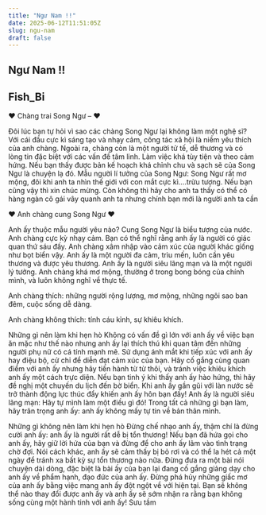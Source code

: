 ```yaml
---
title: "Ngư Nam !!"
date: 2025-06-12T11:51:05Z
slug: ngu-nam
draft: false
---
```


## Ngư Nam !!

## Fish_Bi

♥ Chàng trai Song Ngư – ♥
 
 
Đôi lúc bạn tự hỏi vì sao các chàng Song Ngư lại không làm một nghệ sĩ? Với cái đầu cực kì sáng tạo và nhạy cảm, công tác xã hội là niềm yêu thích của anh chàng. Ngoài ra, chàng còn là một người tử tế, dễ thương và có lòng tin đặc biệt với các vấn đề tâm linh.
Làm việc khá tùy tiện và theo cảm hứng. Nếu bạn thấy được bản kế hoạch khá chỉnh chu và sạch sẽ của Song Ngư là chuyện lạ đó.
Mẫu người lí tưởng của Song Ngư: Song Ngư rất mơ mộng, đôi khi anh ta nhìn thế giới với con mắt cực kì….trừu tượng. Nếu bạn cũng vậy thì xin chúc mừng. Còn không thì hãy cho anh ta thấy có thể có hàng ngàn cô gái vây quanh anh ta nhưng chính bạn mới là người anh ta cần
 
 
♥ Anh chàng cung Song Ngư ♥
 
 
Anh ấy thuộc mẫu người yêu nào?
Cung Song Ngư là biểu tượng của nước. Anh chàng cực kỳ nhạy cảm. Bạn có thể nghĩ rằng anh ấy là người có giác quan thứ sáu đấy. Anh chàng xâm nhập vào cảm xúc của người khác giống như bọt biển vậy. Anh ấy là một người đa cảm, trìu mến, luôn cần yêu thương và được yêu thương. Anh ấy là người siêu lãng mạn và là một người lý tưởng. Anh chàng khá mơ mộng, thường ở trong bong bóng của chính mình, và luôn không nghĩ về thực tế.
 
Anh chàng thích: những người rộng lượng, mơ mộng, những ngôi sao ban đêm, cuộc sống dễ dàng.
 
Anh chàng không thích: tính cáu kỉnh, sự khiêu khích.
 
Những gì nên làm khi hẹn hò
Không có vấn đề gì lớn với anh ấy về việc bạn ăn mặc như thế nào nhưng anh ấy lại thích thú khi quan tâm đến những người phụ nữ có cá tính mạnh mẽ. Sử dụng ánh mắt khi tiếp xúc với anh ấy hay điệu bộ, cử chỉ để diễn đạt cảm xúc của bạn. Hãy cố gắng cùng quan điểm với anh ấy nhưng hãy tiến hành từ từ thôi, và tránh việc khiêu khích anh ấy một cách trực diện. Nếu bạn tinh ý khi thấy anh ấy hào hứng, thì hãy đề nghị một chuyến du lịch đến bờ biển. Khi anh ấy gần gũi với làn nước sẽ trở thành động lực thúc đẩy khiến anh ấy hôn bạn đấy! Anh ấy là người siêu lãng mạn: Hãy tự mình làm một điều gì đó! Trong tất cả những gì bạn làm, hãy trân trọng anh ấy: anh ấy không mấy tự tin về bản thân mình.
 
Những gì không nên làm khi hẹn hò
Đừng chế nhạo anh ấy, thậm chí là đừng cười anh ấy: anh ấy là người rất dễ bị tổn thương!
Nếu bạn đã hứa gọi cho anh ấy, hãy giữ lời hứa của bạn và đừng để cho anh ấy lâm vào tình trạng chờ đợi. Nói cách khác, anh ấy sẽ cảm thấy bị bỏ rơi và có thể la hét cả một ngày để tránh xa bất kỳ sự tổn thương nào nữa.
Đừng đưa ra một bài nói chuyện dài dòng, đặc biệt là bài ấy của bạn lại đang cố gắng giảng dạy cho anh ấy về phẩm hạnh, đạo đức của anh ấy.
Đừng phá hủy những giấc mơ của anh ấy bằng việc mang anh ấy đột ngột về với hiện tại. Bạn sẽ không thể nào thay đổi được anh ấy và anh ấy sẽ sớm nhận ra rằng bạn không sống cùng một hành tinh với anh ấy!
    Sưu tầm​